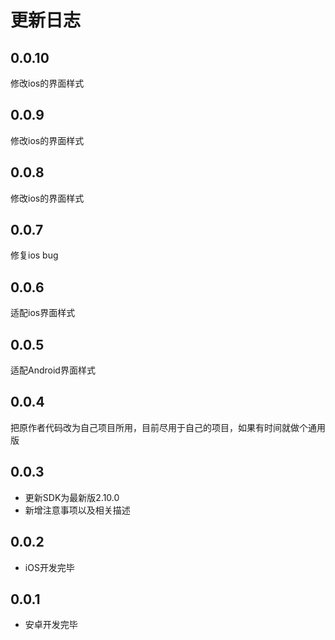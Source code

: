 # 更新日志
## 0.0.10
修改ios的界面样式

## 0.0.9
修改ios的界面样式

## 0.0.8
修改ios的界面样式

## 0.0.7
修复ios bug

## 0.0.6
适配ios界面样式

## 0.0.5
适配Android界面样式

## 0.0.4
把原作者代码改为自己项目所用，目前尽用于自己的项目，如果有时间就做个通用版

## 0.0.3

* 更新SDK为最新版2.10.0
* 新增注意事项以及相关描述

## 0.0.2

* iOS开发完毕
  
## 0.0.1

* 安卓开发完毕
